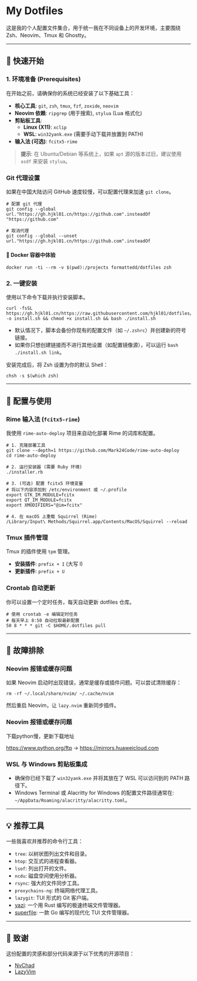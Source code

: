 # My Dotfiles

这是我的个人配置文件集合，用于统一我在不同设备上的开发环境，主要围绕 Zsh、Neovim、Tmux 和 Ghostty。

---

## 🚀 快速开始

### 1. 环境准备 (Prerequisites)

在开始之前，请确保你的系统已经安装了以下基础工具：

-   **核心工具**: `git`, `zsh`, `tmux`, `fzf`, `zoxide`, `neovim`
-   **Neovim 依赖**: `ripgrep` (用于搜索), `stylua` (Lua 格式化)
-   **剪贴板工具**:
    -   **Linux (X11)**: `xclip`
    -   **WSL**: `win32yank.exe` (需要手动下载并放置到 PATH)
-   **输入法 (可选)**: `fcitx5-rime`

> **提示**: 在 Ubuntu/Debian 等系统上，如果 `apt` 源的版本过旧，建议使用 `asdf` 来安装 `stylua`。

### Git 代理设置

如果在中国大陆访问 GitHub 速度较慢，可以配置代理来加速 `git clone`。

```shell
# 配置 git 代理
git config --global url."https://gh.hjkl01.cn/https://github.com".insteadOf "https://github.com"

# 取消代理
git config --global --unset url."https://gh.hjkl01.cn/https://github.com".insteadOf
```

#### 🐳 Docker 容器中体验

```
docker run -ti --rm -v $(pwd):/projects formattedd/dotfiles zsh
```



### 2. 一键安装

使用以下命令下载并执行安装脚本。

```shell
curl -fsSL https://gh.hjkl01.cn/https://raw.githubusercontent.com/hjkl01/dotfiles/refs/heads/master/installer.sh -o install.sh && chmod +x install.sh && bash ./install.sh
```

-   默认情况下，脚本会备份你现有的配置文件（如 `~/.zshrc`）并创建新的符号链接。
-   如果你只想创建链接而不进行其他设置（如配置镜像源），可以运行 `bash ./install.sh link`。

安装完成后，将 Zsh 设置为你的默认 Shell：

```shell
chsh -s $(which zsh)
```

---

## 🔧 配置与使用

### Rime 输入法 (`fcitx5-rime`)

我使用 `rime-auto-deploy` 项目来自动化部署 Rime 的词库和配置。

```shell
# 1. 克隆部署工具
git clone --depth=1 https://github.com/Mark24Code/rime-auto-deploy
cd rime-auto-deploy

# 2. 运行安装器 (需要 Ruby 环境)
./installer.rb

# 3. (可选) 配置 fcitx5 环境变量
# 将以下内容添加到 /etc/environment 或 ~/.profile
export GTK_IM_MODULE=fcitx
export QT_IM_MODULE=fcitx
export XMODIFIERS="@im=fcitx"

# 4. 在 macOS 上重载 Squirrel (Rime)
/Library/Input\ Methods/Squirrel.app/Contents/MacOS/Squirrel --reload
```

### Tmux 插件管理

Tmux 的插件使用 `tpm` 管理。

-   **安装插件**: `prefix + I` (大写 I)
-   **更新插件**: `prefix + U`

### Crontab 自动更新

你可以设置一个定时任务，每天自动更新 dotfiles 仓库。

```cron
# 使用 crontab -e 编辑定时任务
# 每天早上 8:50 自动拉取最新配置
50 8 * * * git -C $HOME/.dotfiles pull
```

---

## 🤔 故障排除

### Neovim 报错或缓存问题

如果 Neovim 启动时出现错误，通常是缓存或插件问题。可以尝试清除缓存：

```shell
rm -rf ~/.local/share/nvim/ ~/.cache/nvim
```
然后重启 Neovim，让 `lazy.nvim` 重新同步插件。

### Neovim 报错或缓存问题

下载python慢，更新下载地址

https://www.python.org/ftp -> https://mirrors.huaweicloud.com

### WSL 与 Windows 剪贴板集成

-   确保你已经下载了 `win32yank.exe` 并将其放在了 WSL 可以访问到的 PATH 路径下。
-   Windows Terminal 或 Alacritty for Windows 的配置文件路径通常在: `~/AppData/Roaming/alacritty/alacritty.toml`。

---

## 💡 推荐工具

一些我喜欢并推荐的命令行工具：

-   `tree`: 以树状图列出文件和目录。
-   `htop`: 交互式的进程查看器。
-   `lsof`: 列出打开的文件。
-   `ncdu`: 磁盘空间使用分析器。
-   `rsync`: 强大的文件同步工具。
-   `proxychains-ng`: 终端网络代理工具。
-   `lazygit`: TUI 形式的 Git 客户端。
-   [yazi](https://github.com/sxyazi/yazi): 一个用 Rust 编写的极速终端文件管理器。
-   [superfile](https://github.com/yorukot/superfile): 一款 Go 编写的现代化 TUI 文件管理器。

---

## 🙏 致谢

这份配置的灵感和部分代码来源于以下优秀的开源项目：

-   [NvChad](https://github.com/NvChad/NvChad)
-   [LazyVim](https://github.com/LazyVim/LazyVim)
